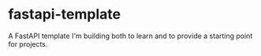 # fastapi-template
A FastAPI template I'm building both to learn and to provide a starting point for projects.
